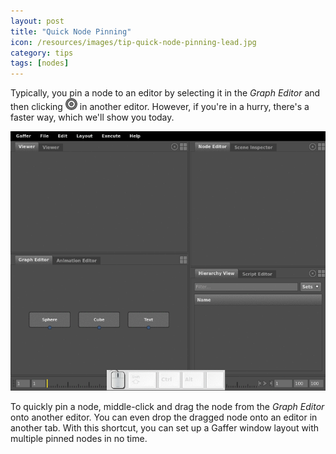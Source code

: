 ```yaml
---
layout: post
title: "Quick Node Pinning"
icon: /resources/images/tip-quick-node-pinning-lead.jpg
category: tips
tags: [nodes]
---
```


Typically, you pin a node to an editor by selecting it in the _Graph Editor_ and then clicking ![the pin button](/resources/images/gafferUI/targetNodesUnlocked.png) in another editor. However, if you're in a hurry, there's a faster way, which we'll show you today.

<img class="mtb-30" src="/resources/images/tip-quick-node-pinning.gif" alt="Demo of quickly pinning multiple nodes to various editors.">

To quickly pin a node, middle-click and drag the node from the _Graph Editor_ onto another editor. You can even drop the dragged node onto an editor in another tab. With this shortcut, you can set up a Gaffer window layout with multiple pinned nodes in no time.
